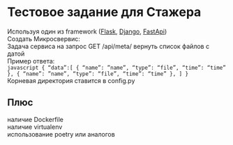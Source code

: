 # Тестовое задание для Стажера  

Используя один из framework ([Flask](https://flask.palletsprojects.com/en/1.1.x/), [Django](https://www.djangoproject.com/), [FastApi](https://fastapi.tiangolo.com/))  
Создать Микросвервис:  
    Задача сервиса на запрос GET /api/meta/<path> вернуть список файлов с датой  
    Пример ответа:  
    ```javascript
    {
        “data”:[
            {
                “name”: ”name”,
                “type”: “file”,
                “time”: “time”
            },
                    {
                        “name”: ”name”,
                        “type”: “file”,
                        “time”: “time”
            },
        ]
    } 
    ```  
    Корневая директория ставится в config.py  

## Плюс  
наличие Dockerfile  
наличие virtualenv  
использование poetry или аналогов  